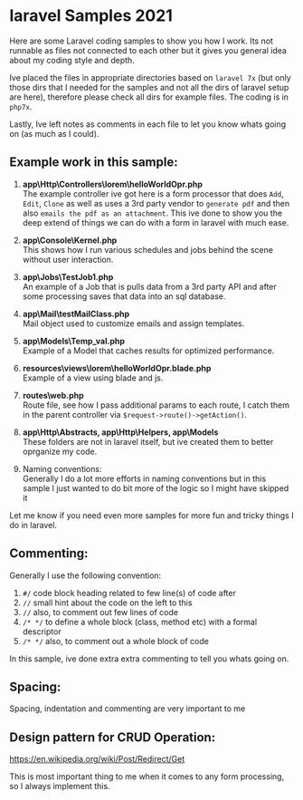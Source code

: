 # laravel Samples 2021

Here are some Laravel coding samples to show you how I work. Its not runnable as files not connected to each other but it gives you general idea about my coding style and depth.

Ive placed the files in appropriate directories based on `laravel 7x` (but only those dirs that I needed for the samples and not all the dirs of laravel setup are here), therefore please check all dirs for example files. The coding is in `php7x`.

Lastly, Ive left notes as comments in each file to let you know whats going on (as much as I could).

## Example work in this sample:

1) <b>app\Http\Controllers\lorem\helloWorldOpr.php</b>\
The example controller ive got here is a form processor that does `Add`, `Edit`, `Clone` as well as uses a 3rd party vendor to `generate pdf` and then also `emails the pdf as an attachment`. This ive done to show you the deep extend of things we can do with a form in laravel with much ease.

2) <b>app\Console\Kernel.php</b>\
This shows how I run various schedules and jobs behind the scene without user interaction.

3) <b>app\Jobs\TestJob1.php</b>\
An example of a Job that is pulls data from a 3rd party API and after some processing saves that data into an sql database.

4) <b>app\Mail\testMailClass.php</b>\
Mail object used to customize emails and assign templates.

5) <b>app\Models\Temp_val.php</b>\
Example of a Model that caches results for optimized performance.

6) <b>resources\views\lorem\helloWorldOpr.blade.php</b>\
Example of a view using blade and js.

7) <b>routes\web.php</b>\
Route file, see how I pass additional params to each route, I catch them in the parent controller via `$request->route()->getAction()`.

8) <b>app\Http\Abstracts, app\Http\Helpers, app\Models</b>\
These folders are not in laravel itself, but ive created them to better oprganize my code.

9) Naming conventions:\
Generally I do a lot more efforts in naming conventions but in this sample I just wanted to do bit more of the logic so I might have skipped it

Let me know if you need even more samples for more fun and tricky things I do in laravel.

## Commenting:

Generally I use the following convention:
1. `#/` code block heading related to few line(s) of code after
2. `//` small hint about the code on the left to this
3. `//` also, to comment out few lines of code
4. `/* */` to define a whole block (class, method etc) with a formal descriptor
5. `/* */` also, to comment out a whole block of code

In this sample, ive done extra extra commenting to tell you whats going on.

## Spacing:

Spacing, indentation and commenting are very important to me

## Design pattern for CRUD Operation:

https://en.wikipedia.org/wiki/Post/Redirect/Get

This is most important thing to me when it comes to any form processing, so I always implement this.